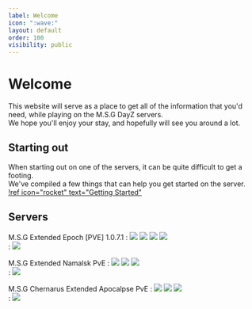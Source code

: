 ```yaml
---
label: Welcome
icon: ":wave:"
layout: default
order: 100
visibility: public
---
```

# Welcome
This website will serve as a place to get all of the information that you'd need, while playing on the M.S.G DayZ servers.   
We hope you'll enjoy your stay, and hopefully will see you around a lot.

## Starting out
When starting out on one of the servers, it can be quite difficult to get a footing.   
We've compiled a few things that can help you get started on the server.
[!ref icon="rocket" text="Getting Started"](/guides/getting-started.md)

## Servers
M.S.G Extended Epoch \[PVE\] 1.0.7.1
:   ![](https://shields.io/badge/Epoch-1.0.7.1-001?style=for-the-badge&labelColor=00A) ![](https://shields.io/badge/Chernarus-05A?style=for-the-badge) ![](https://shields.io/badge/Hosted_in-UK-001?style=for-the-badge&labelColor=00A) ![](https://img.msgz.wiki)   
:    [![](https://cdn.battlemetrics.com/b/horizontal500x80px/16112617.png?foreground=%23EEEEEE&background=%23222222&lines=%23333333&linkColor=%231185ec&chartColor=%23FF0700)](https://www.battlemetrics.com/servers/arma2/16112617)

M.S.G Extended Namalsk PvE
:   ![](https://shields.io/badge/Epoch-1.0.7.1-001?style=for-the-badge&labelColor=00A) ![](https://shields.io/badge/Namalsk-A5A?style=for-the-badge) ![](https://shields.io/badge/Hosted_in-SE-001?style=for-the-badge&labelColor=00A)   
:    [![](https://cdn.battlemetrics.com/b/horizontal500x80px/24697747.png?foreground=%23EEEEEE&background=%23222222&lines=%23333333&linkColor=%231185ec&chartColor=%23FF0700)](https://www.battlemetrics.com/servers/arma2/24697747)

M.S.G Chernarus Extended Apocalpse PvE
:   ![](https://shields.io/badge/Epoch-1.0.7.1-001?style=for-the-badge&labelColor=00A) ![](https://shields.io/badge/Chernarus-05A?style=for-the-badge) ![](https://shields.io/badge/Hosted_in-UK-001?style=for-the-badge&labelColor=00A)    
:   [![](https://cdn.battlemetrics.com/b/horizontal500x80px/23697110.png?foreground=%23EEEEEE&background=%23222222&lines=%23333333&linkColor=%231185ec&chartColor=%23FF0700)](https://www.battlemetrics.com/servers/arma2/23697110)